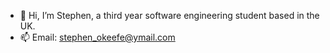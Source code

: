 - 👋 Hi, I’m Stephen, a third year software engineering student based in the UK.
- 📫 Email: stephen_okeefe@ymail.com
<!---
- 👀 I’m interested in learning as much as possible!
- 🌱 I’m currently learning Python, Java, and web development tools (HTML/CSS/JS). I am looking to use jQuery and React as well.
- 💞️ I’m looking to collaborate on probably nothing at the moment
- 📫 How to reach me ...
--->

<!---
sokkit/sokkit is a ✨ special ✨ repository because its `README.md` (this file) appears on your GitHub profile.
You can click the Preview link to take a look at your changes.
--->
